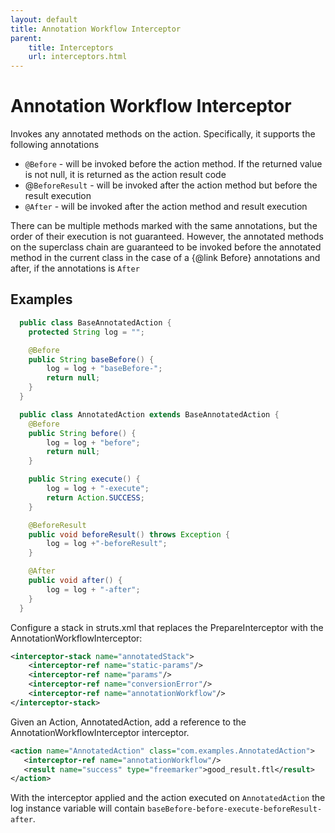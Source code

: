 ```yaml
---
layout: default
title: Annotation Workflow Interceptor
parent:
    title: Interceptors
    url: interceptors.html
---
```


# Annotation Workflow Interceptor

Invokes any annotated methods on the action. Specifically, it supports the following annotations
 
 - `@Before` - will be invoked before the action method. If the returned value is not null, it is returned as the action 
   result code
 - @`BeforeResult` - will be invoked after the action method but before the result execution
 - `@After` - will be invoked after the action method and result execution

There can be multiple methods marked with the same annotations, but the order of their execution is not guaranteed. 
However, the annotated methods on the superclass chain are guaranteed to be invoked before the annotated method in the current 
class in the case of a {@link Before} annotations and after, if the annotations is `After`

## Examples

```java
  public class BaseAnnotatedAction {
  	protected String log = "";

  	@Before
  	public String baseBefore() {
  		log = log + "baseBefore-";
  		return null;
  	}
  }

  public class AnnotatedAction extends BaseAnnotatedAction {
  	@Before
  	public String before() {
  		log = log + "before";
  		return null;
  	}

  	public String execute() {
  		log = log + "-execute";
  		return Action.SUCCESS;
  	}

  	@BeforeResult
  	public void beforeResult() throws Exception {
  		log = log +"-beforeResult";
  	}

  	@After
  	public void after() {
  		log = log + "-after";
  	}
  }
```

Configure a stack in struts\.xml that replaces the PrepareInterceptor with the AnnotationWorkflowInterceptor:

```xml
<interceptor-stack name="annotatedStack">
	<interceptor-ref name="static-params"/>
	<interceptor-ref name="params"/>
	<interceptor-ref name="conversionError"/>
	<interceptor-ref name="annotationWorkflow"/>
</interceptor-stack>
```

Given an Action, AnnotatedAction, add a reference to the AnnotationWorkflowInterceptor interceptor\.

```xml
<action name="AnnotatedAction" class="com.examples.AnnotatedAction">
   <interceptor-ref name="annotationWorkflow"/>
   <result name="success" type="freemarker">good_result.ftl</result>
</action>
```

With the interceptor applied and the action executed on `AnnotatedAction` the log instance variable will contain 
`baseBefore-before-execute-beforeResult-after`.
